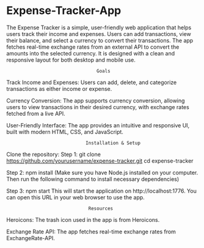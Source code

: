 # Expense-Tracker-App


The Expense Tracker is a simple, user-friendly web application that helps users track their income and expenses. Users can add transactions, view their balance, and select a currency to convert their transactions. The app fetches real-time exchange rates from an external API to convert the amounts into the selected currency. It is designed with a clean and responsive layout for both desktop and mobile use.

                                     Goals

Track Income and Expenses: Users can add, delete, and categorize transactions as either income or expense.

Currency Conversion: The app supports currency conversion, allowing users to view transactions in their desired currency, with exchange rates fetched from a live API.

User-Friendly Interface: The app provides an intuitive and responsive UI, built with modern HTML, CSS, and JavaScript.


                                 Installation & Setup

Clone the repository:
Step 1: git clone https://github.com/yourusername/expense-tracker.git
cd expense-tracker

Step 2: npm install   (Make sure you have Node.js installed on your computer. Then run the following command to install necessary dependencies) 

Step 3: npm start This will start the application on http://localhost:1776. You can open this URL in your web browser to use the app.


                                  Resources

Heroicons: The trash icon used in the app is from Heroicons.

Exchange Rate API: The app fetches real-time exchange rates from ExchangeRate-API.  

